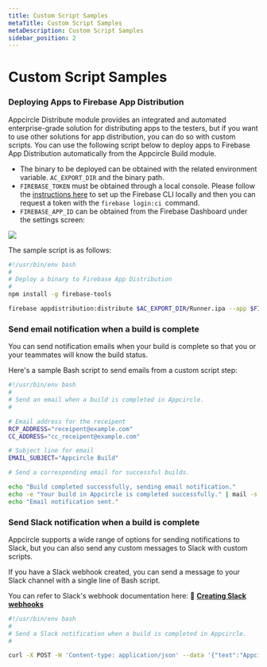 ```yaml
---
title: Custom Script Samples
metaTitle: Custom Script Samples
metaDescription: Custom Script Samples
sidebar_position: 2
---
```


# Custom Script Samples

### Deploying Apps to Firebase App Distribution

Appcircle Distribute module provides an integrated and automated enterprise-grade solution for distributing apps to the testers, but if you want to use other solutions for app distribution, you can do so with custom scripts. You can use the following script below to deploy apps to Firebase App Distribution automatically from the Appcircle Build module.

- The binary to be deployed can be obtained with the related environment variable. `AC_EXPORT_DIR` and the binary path.
- `FIREBASE_TOKEN` must be obtained through a local console. Please follow the [instructions here](https://firebase.google.com/docs/cli#cli-ci-systems) to set up the Firebase CLI locally and then you can request a token with the `firebase login:ci `command.
- `FIREBASE_APP_ID` can be obtained from the Firebase Dashboard under the settings screen:

![](<https://cdn.appcircle.io/docs/assets/image (133).png>)

The sample script is as follows:

```bash
#!/usr/bin/env bash
#
# Deploy a binary to Firebase App Distribution
#
npm install -g firebase-tools

firebase appdistribution:distribute $AC_EXPORT_DIR/Runner.ipa --app $FIREBASE_APP_ID --release-notes "Release Notes..." --token $FIREBASE_TOKEN --groups "testers"
```

### Send email notification when a build is complete

You can send notification emails when your build is complete so that you or your teammates will know the build status.

Here's a sample Bash script to send emails from a custom script step:

```bash
#!/usr/bin/env bash
#
# Send an email when a build is completed in Appcircle.
#

# Email address for the receipent
RCP_ADDRESS="receipent@example.com"
CC_ADDRESS="cc_receipent@example.com"

# Subject line for email
EMAIL_SUBJECT="Appcircle Build"

# Send a corresponding email for successful builds.

echo "Build completed successfully, sending email notification."
echo -e "Your build in Appcircle is completed successfully." | mail -s "Build completed with success." ${RCP_ADDRESS} -c ${CC_ADDRESS}
echo "Email notification sent."
```

###

### Send Slack notification when a build is complete

Appcircle supports a wide range of options for sending notifications to Slack, but you can also send any custom messages to Slack with custom scripts.

If you have a Slack webhook created, you can send a message to your Slack channel with a single line of Bash script.

You can refer to Slack's webhook documentation here: :link: [**Creating Slack webhooks**](https://api.slack.com/tutorials/slack-apps-hello-world)


```bash
#!/usr/bin/env bash
#
# Send a Slack notification when a build is completed in Appcircle.
#

curl -X POST -H 'Content-type: application/json' --data '{"text":"Appcircle build is completed successfully!"}' SLACK_WEBHOOK_URL
```
